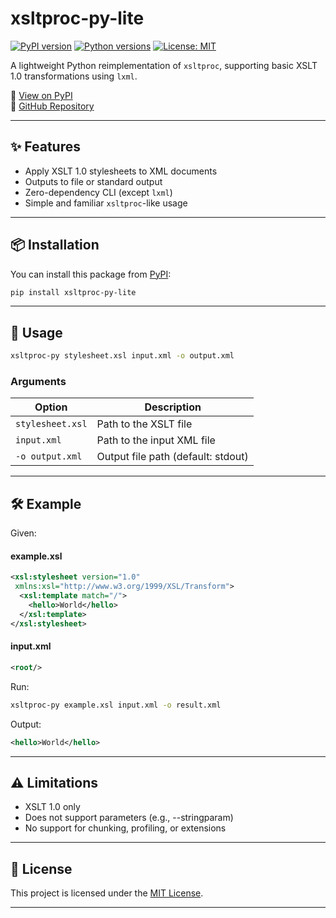 # xsltproc-py-lite

[![PyPI version](https://img.shields.io/pypi/v/xsltproc-py-lite.svg)](https://pypi.org/project/xsltproc-py-lite/)
[![Python versions](https://img.shields.io/pypi/pyversions/xsltproc-py-lite.svg)](https://pypi.org/project/xsltproc-py-lite/)
[![License: MIT](https://img.shields.io/badge/license-MIT-blue.svg)](LICENSE)

A lightweight Python reimplementation of `xsltproc`, supporting basic XSLT 1.0 transformations using `lxml`.

🔗 [View on PyPI](https://pypi.org/project/xsltproc-py-lite/)  
🔗 [GitHub Repository](https://github.com/takaakiaoki/xsltproc-py-lite)

---

## ✨ Features

- Apply XSLT 1.0 stylesheets to XML documents
- Outputs to file or standard output
- Zero-dependency CLI (except `lxml`)
- Simple and familiar `xsltproc`-like usage

---

## 📦 Installation

You can install this package from [PyPI](https://pypi.org/project/xsltproc-py-lite/):

```bash
pip install xsltproc-py-lite
```

---

## 🚀 Usage

```bash
xsltproc-py stylesheet.xsl input.xml -o output.xml
```

### Arguments
| Option           | Description                        |
| ---------------- | ---------------------------------- |
| `stylesheet.xsl` | Path to the XSLT file              |
| `input.xml`      | Path to the input XML file         |
| `-o output.xml`  | Output file path (default: stdout) |

---

## 🛠 Example
Given:

#### example.xsl
```xml
<xsl:stylesheet version="1.0"
 xmlns:xsl="http://www.w3.org/1999/XSL/Transform">
  <xsl:template match="/">
    <hello>World</hello>
  </xsl:template>
</xsl:stylesheet>
```
#### input.xml

```xml
<root/>
```

Run:
```bash
xsltproc-py example.xsl input.xml -o result.xml
```

Output:
```xml
<hello>World</hello>
```

---

## ⚠ Limitations

* XSLT 1.0 only
* Does not support parameters (e.g., --stringparam)
* No support for chunking, profiling, or extensions

---

## 📄 License
This project is licensed under the [MIT License](LIiCENCE).

---
